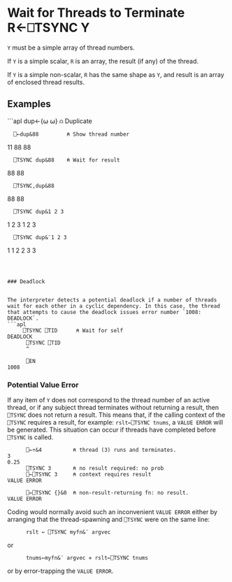 <!-- Hidden search keywords -->
<div style="display: none;">
  ⎕TSYNC TSYNC
</div>






<h1 class="heading"><span class="name">Wait for Threads to Terminate</span> <span class="command">R←⎕TSYNC Y</span></h1>



`Y` must be a simple array of thread numbers.


If `Y` is a simple scalar, `R` is an array, the result (if any) of the thread.


If `Y` is a simple non-scalar, `R` has the same shape as `Y`, and result is an array of enclosed thread results.

<h2 class="example">Examples</h2>
```apl
      dup←{⍵ ⍵}        ⍝ Duplicate
 
      ⎕←dup&88         ⍝ Show thread number
11
88 88
 
      ⎕TSYNC dup&88    ⍝ Wait for result
88 88
 
      ⎕TSYNC,dup&88
 88 88 
 
      ⎕TSYNC dup&1 2 3
 1 2 3  1 2 3 
 
      ⎕TSYNC dup&¨1 2 3
 1 1  2 2  3 3 
```



### Deadlock


The interpreter detects a potential deadlock if a number of threads wait for each other in a cyclic dependency. In this case, the thread that attempts to cause the deadlock issues error number `1008: DEADLOCK`.
```apl
     ⎕TSYNC ⎕TID      ⍝ Wait for self
DEADLOCK
      ⎕TSYNC ⎕TID
      ^
 
      ⎕EN
1008
```


### Potential Value Error


If any item of `Y` does not correspond to the thread number of an active thread, or if any subject thread terminates without returning a result, then `⎕TSYNC` does not return a result. This means that, if the calling context of the `⎕TSYNC` requires a result, for example: `rslt←⎕TSYNC tnums`, a `VALUE ERROR` will be generated. This situation can occur if threads have completed before `⎕TSYNC` is called.
```apl
      ⎕←÷&4          ⍝ thread (3) runs and terminates.
3
0.25
      ⎕TSYNC 3       ⍝ no result required: no prob
      ⎕←⎕TSYNC 3     ⍝ context requires result
VALUE ERROR
 
      ⎕←⎕TSYNC {}&0  ⍝ non-result-returning fn: no result.
VALUE ERROR
```



Coding would normally avoid such an inconvenient `VALUE ERROR` either by arranging that the thread-spawning and `⎕TSYNC` were on the same line:
```apl
      rslt ← ⎕TSYNC myfn&¨ argvec
```


or
```apl
      tnums←myfn&¨ argvec ⋄ rslt←⎕TSYNC tnums
```


or by error-trapping the `VALUE ERROR`.



